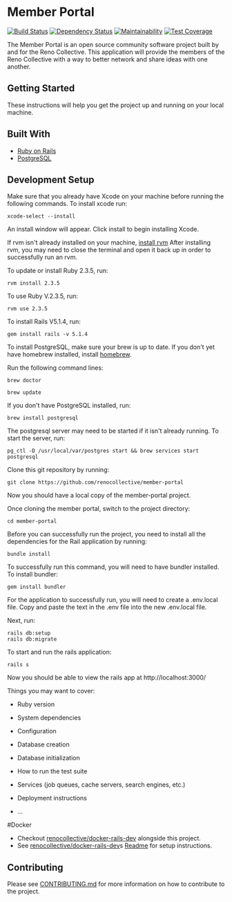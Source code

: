 # Member Portal

[![Build Status](https://travis-ci.org/renocollective/member-portal.svg?branch=master)](https://travis-ci.org/renocollective/member-portal) [![Dependency Status](https://gemnasium.com/badges/github.com/renocollective/member-portal.svg)](https://gemnasium.com/github.com/renocollective/member-portal) [![Maintainability](https://api.codeclimate.com/v1/badges/d9cc45b50be4caa86a17/maintainability)](https://codeclimate.com/github/renocollective/member-portal/maintainability) [![Test Coverage](https://api.codeclimate.com/v1/badges/d9cc45b50be4caa86a17/test_coverage)](https://codeclimate.com/github/renocollective/member-portal/test_coverage)

The Member Portal is an open source community software project built by and for the Reno Collective. This application will provide the members of the Reno Collective with a way to better network and share ideas with one another.

## Getting Started

These instructions will help you get the project up and running on your local machine.

## Built With
* [Ruby on Rails](https://github.com/rails/rails)
* [PostgreSQL](http://www.postgresql.org/)

## Development Setup

Make sure that you already have Xcode on your machine before running the following commands. To install xcode run:
```shell
xcode-select --install
```
An install window will appear. Click install to begin installing Xcode.

If rvm isn't already installed on your machine, [install rvm](https://rvm.io/rvm/install)
After installing rvm, you may need to close the terminal and open it back up in order to successfully run an rvm.

To update or install Ruby 2.3.5, run:
```shell
rvm install 2.3.5
```

To use Ruby V.2.3.5, run:
```shell
rvm use 2.3.5
```

To install Rails V5.1.4, run:
```shell
gem install rails -v 5.1.4
```

To install PostgreSQL, make sure your brew is up to date. If you don't yet have homebrew installed, install [homebrew](https://brew.sh/).

Run the following command lines:
```shell
brew doctor
```
```shell
brew update
```

If you don't have PostgreSQL installed, run:
```shell
brew install postgresql
```

The postgresql server may need to be started if it isn't already running. To start the server,
run:
```shell
pg_ctl -D /usr/local/var/postgres start && brew services start postgresql
```

Clone this git repository by running:
```shell
git clone https://github.com/renocollective/member-portal
```
Now you should have a local copy of the member-portal project.

Once cloning the member portal, switch to the project directory:
```shell
cd member-portal
```
Before you can successfully run the project, you need to install all the dependencies for the Rail application by running:
```shell
bundle install
```
To successfully run this command, you will need to have bundler installed. To install bundler:
```shell
gem install bundler
```

For the application to successfully run, you will need to create a .env.local file. Copy and paste the text in the .env file into the new .env.local file.


Next, run:
```shell
rails db:setup
rails db:migrate
```

To start and run the rails application:
```shell
rails s
```
Now you should be able to view the rails app at http://localhost:3000/

Things you may want to cover:

* Ruby version

* System dependencies

* Configuration

* Database creation

* Database initialization

* How to run the test suite

* Services (job queues, cache servers, search engines, etc.)

* Deployment instructions

* ...

#Docker
* Checkout [renocollective/docker-rails-dev](https://github.com/renocollective/docker-rails-dev) alongside this project.
* See [renocollective/docker-rails-dev](https://github.com/renocollective/docker-rails-dev)s [Readme](https://github.com/renocollective/docker-rails-dev/blob/master/README.md) for setup instructions.

## Contributing

Please see [CONTRIBUTING.md](https://github.com/renocollective/member-portal/blob/master/CONTRIBUTING.md) for more information on how to contribute to the project.
